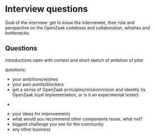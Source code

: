 # Interview questions

Goal of the interview: get to know the interviewee, their role and perspective on the OpenZaak codebase and collaboration, whishes and bottlenecks.

## Questions

introductions 
open with context and short sketch of ambition of pilot

questions: 
* your ambitions/wishes
* your pain points/blockers
* get a sense of OpenZaak principles/mission/vision and identity (is OpenZaak loyal implementation, or is it an experimental tester)
-
* your ideas for improvements
* what would you recommend other components reuse, what not?
* biggest challenge you see for the community
* any other business
